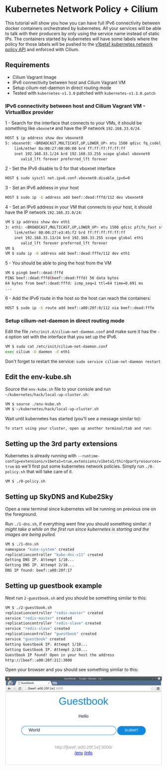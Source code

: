 # Kubernetes Network Policy + Cilium

This tutorial will show you how you can have full IPv6 connectivity between
docker containers orchestrated by kubernetes. All your services will be able to
talk with their producers by only using the service name instead of static IPs.
The containers started by kubernetes will have some labels where the policy for those labels
will be pushed to the [v1beta1 kubernetes network policy API](https://github.com/kubernetes/kubernetes/blob/master/docs/proposals/network-policy.md)
and enforced with Cilium.

## Requirements

 - Cilium Vagrant Image
 - IPv6 connectivity between host and Cilium Vagrant VM
 - Setup cilium-net-daemon in direct routing mode
 - Tested with `kubernetes-v1.3.0` patched with `kubernetes-v1.3.0.patch`

### IPv6 connectivity between host and Cilium Vagrant VM - VirtualBox provider

1 - Search for the interface that connects to your VMs, it should be something like
`vboxnet#` and have the IP network `192.168.33.0/24`.

```bash
HOST $ ip address show dev vboxnet0
5: vboxnet0: <BROADCAST,MULTICAST,UP,LOWER_UP> mtu 1500 qdisc fq_codel state UP group default qlen 1000
    link/ether 0a:00:27:00:00:00 brd ff:ff:ff:ff:ff:ff
    inet 192.168.33.1/24 brd 192.168.33.255 scope global vboxnet0
       valid_lft forever preferred_lft forever
```

2 - Set the IPv6 disable to 0 for that vboxnet interface

```bash
HOST $ sudo sysctl net.ipv6.conf.vboxnet0.disable_ipv6=0
```

3 - Set an IPv6 address in your host

```bash
HOST $ sudo ip -6 address add beef::dead:fffd/112 dev vboxnet0
```

4 - Set an IPv6 address in your VM that connects to your host, it should have the
IP network `192.168.33.0/24`:
```bash
VM $ ip address show dev eth1
3: eth1: <BROADCAST,MULTICAST,UP,LOWER_UP> mtu 1500 qdisc pfifo_fast state UP group default qlen 1000
    link/ether 08:00:27:e3:45:f2 brd ff:ff:ff:ff:ff:ff
    inet 192.168.33.13/24 brd 192.168.33.255 scope global eth1
       valid_lft forever preferred_lft forever
VM $
VM $ sudo ip -6 address add beef::dead:fffe/112 dev eth1
```

5 - You should be able to ping the host from the VM

```bash
VM $ ping6 beef::dead:fffd
PING beef::dead:fffd(beef::dead:fffd) 56 data bytes
64 bytes from beef::dead:fffd: icmp_seq=1 ttl=64 time=0.691 ms
...
```

6 - Add the IPv6 route in the host so the host can reach the containers:

```bash
HOST $ sudo ip -6 route add beef::a00:20f:0/112 via beef::dead:fffe
```

### Setup cilium-net-daemon in direct routing mode

Edit the file `/etc/init.d/cilium-net-daemon.conf` and make sure it has the
`-d` option set with the interface that you set up the IPv6.

```bash
VM $ sudo cat /etc/init/cilium-net-daemon.conf
exec cilium -D daemon -d eth1
```

Don't forget to restart the service: `sudo service cilium-net-daemon restart`

## Edit the env-kube.sh

Source the `env-kube.sh` file to your console and run
`~/kubernetes/hack/local-up-cluster.sh`:

```bash
VM $ source ./env-kube.sh
VM $ ~/kubernetes/hack/local-up-cluster.sh
```

Wait until kubernetes has started (you'll see a message similar to):
```
To start using your cluster, open up another terminal/tab and run:
```

## Setting up the 3rd party extensions

Kubernetes is already running with `--runtime-config=extensions/v1beta1=true,extensions/v1beta1/thirdpartyresources=true`
so we'll first put some kubernetes network policies. Simply run `./0-policy.sh` that will
take care of it.

```bash
VM $ ./0-policy.sh
```

## Setting up SkyDNS and Kube2Sky

Open a new terminal since kubernetes will be running on previous one on the
foreground.

Run `./1-dns.sh`, if everything went fine you should something similar:
_it might take a while on the first run since kubernetes is starting and the images are
being pulled._

```bash
VM $ ./1-dns.sh
namespace "kube-system" created
replicationcontroller "kube-dns-v11" created
Getting DNS IP. Attempt 1/10...
Getting DNS IP. Attempt 2/10...
DNS IP found: beef::a00:20f:17
```

## Setting up guestbook example

Next run `2-guestbook.sh` and you should be something similar to this:

```bash
VM $ ./2-guestbook.sh
replicationcontroller "redis-master" created
service "redis-master" created
replicationcontroller "redis-slave" created
service "redis-slave" created
replicationcontroller "guestbook" created
service "guestbook" created
Getting Guestbook IP. Attempt 1/10...
Getting Guestbook IP. Attempt 2/10...
Guestbook IP found! Open in your host the address
http://[beef::a00:20f:21]:3000
```

Open your browser and you should see something similar to this:

![browser](browser.png)
